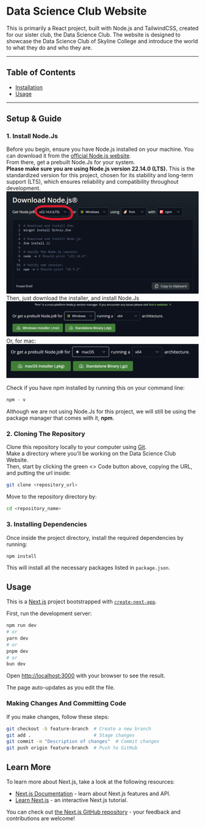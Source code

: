 # Data Science Club Website

This is primarily a React project, built with Node.js and TailwindCSS, created for our sister club, the Data Science Club. The website is designed to showcase the Data Science Club of Skyline College and introduce the world to what they do and who they are.

---

## Table of Contents

- [Installation](#installation)
- [Usage](#usage)

---

## Setup & Guide

### **1.** **Install Node.Js**

Before you begin, ensure you have Node.js installed on your machine.
You can download it from the [official Node.js website](https://nodejs.org/en/download).<br>
From there, get a prebuilt Node.Js for your system.<br>
**Please make sure you are using Node.js version 22.14.0 (LTS).** This is the standardized version for this project, chosen for its stability and long-term support (LTS), which ensures reliability and compatibility throughout development.
![Node Screenshot](docs/assets/nodeSS.png)<br>
Then, just download the installer, and install Node.Js
![Win Node Screenshot](docs/assets/winNodeSS.png)
Or, for mac:
![Mac Node Screenshot](docs/assets/macNodeSS.png)

Check if you have npm installed by running this on your command line:

```bash
npm - v
```

Although we are not using Node.Js for this project, we will still be using the package manager that comes with it, **npm**.

### **2.** **Cloning The Repository**

Clone this repository locally to your computer using [Git](https://git-scm.com/downloads).<br>
Make a directory where you'll be working on the Data Science Club Website.<br>
Then, start by clicking the green <> Code button above, copying the URL, and putting the url inside:

```bash
git clone <repository_url>
```

Move to the repository directory by:

```bash
cd <repository_name>
```

### **3.** **Installing Dependencies**

Once inside the project directory, install the required dependencies by running:

```bash
npm install
```

This will install all the necessary packages listed in `package.json`.

## Usage

This is a [Next.js](https://nextjs.org) project bootstrapped with [`create-next-app`](https://nextjs.org/docs/app/api-reference/cli/create-next-app).

First, run the development server:

```bash
npm run dev
# or
yarn dev
# or
pnpm dev
# or
bun dev
```

Open [http://localhost:3000](http://localhost:3000) with your browser to see the result.

The page auto-updates as you edit the file.

### **Making Changes And Committing Code**

If you make changes, follow these steps:

```bash
git checkout -b feature-branch  # Create a new branch
git add .                       # Stage changes
git commit -m "Description of changes"  # Commit changes
git push origin feature-branch  # Push to GitHub
```

## Learn More

To learn more about Next.js, take a look at the following resources:

- [Next.js Documentation](https://nextjs.org/docs) - learn about Next.js features and API.
- [Learn Next.js](https://nextjs.org/learn) - an interactive Next.js tutorial.

You can check out [the Next.js GitHub repository](https://github.com/vercel/next.js) - your feedback and contributions are welcome!
